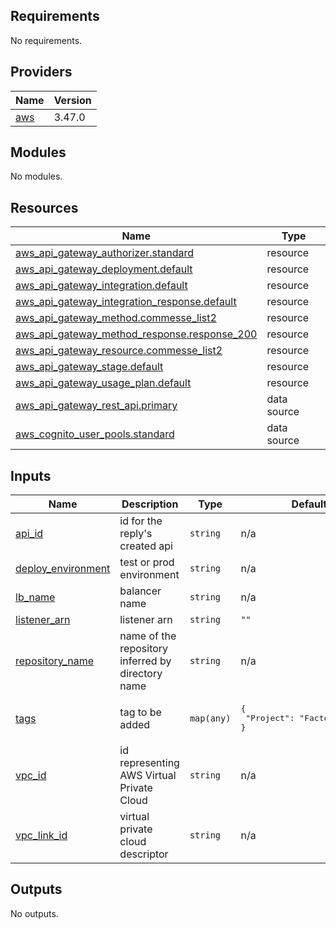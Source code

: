 ## Requirements

No requirements.

## Providers

| Name | Version |
|------|---------|
| <a name="provider_aws"></a> [aws](#provider\_aws) | 3.47.0 |

## Modules

No modules.

## Resources

| Name | Type |
|------|------|
| [aws_api_gateway_authorizer.standard](https://registry.terraform.io/providers/hashicorp/aws/latest/docs/resources/api_gateway_authorizer) | resource |
| [aws_api_gateway_deployment.default](https://registry.terraform.io/providers/hashicorp/aws/latest/docs/resources/api_gateway_deployment) | resource |
| [aws_api_gateway_integration.default](https://registry.terraform.io/providers/hashicorp/aws/latest/docs/resources/api_gateway_integration) | resource |
| [aws_api_gateway_integration_response.default](https://registry.terraform.io/providers/hashicorp/aws/latest/docs/resources/api_gateway_integration_response) | resource |
| [aws_api_gateway_method.commesse_list2](https://registry.terraform.io/providers/hashicorp/aws/latest/docs/resources/api_gateway_method) | resource |
| [aws_api_gateway_method_response.response_200](https://registry.terraform.io/providers/hashicorp/aws/latest/docs/resources/api_gateway_method_response) | resource |
| [aws_api_gateway_resource.commesse_list2](https://registry.terraform.io/providers/hashicorp/aws/latest/docs/resources/api_gateway_resource) | resource |
| [aws_api_gateway_stage.default](https://registry.terraform.io/providers/hashicorp/aws/latest/docs/resources/api_gateway_stage) | resource |
| [aws_api_gateway_usage_plan.default](https://registry.terraform.io/providers/hashicorp/aws/latest/docs/resources/api_gateway_usage_plan) | resource |
| [aws_api_gateway_rest_api.primary](https://registry.terraform.io/providers/hashicorp/aws/latest/docs/data-sources/api_gateway_rest_api) | data source |
| [aws_cognito_user_pools.standard](https://registry.terraform.io/providers/hashicorp/aws/latest/docs/data-sources/cognito_user_pools) | data source |

## Inputs

| Name | Description | Type | Default | Required |
|------|-------------|------|---------|:--------:|
| <a name="input_api_id"></a> [api\_id](#input\_api\_id) | id for the reply's created api | `string` | n/a | yes |
| <a name="input_deploy_environment"></a> [deploy\_environment](#input\_deploy\_environment) | test or prod environment | `string` | n/a | yes |
| <a name="input_lb_name"></a> [lb\_name](#input\_lb\_name) | balancer name | `string` | n/a | yes |
| <a name="input_listener_arn"></a> [listener\_arn](#input\_listener\_arn) | listener arn | `string` | `""` | no |
| <a name="input_repository_name"></a> [repository\_name](#input\_repository\_name) | name of the repository inferred by directory name | `string` | n/a | yes |
| <a name="input_tags"></a> [tags](#input\_tags) | tag to be added | `map(any)` | <pre>{<br>  "Project": "FactoryDataHub"<br>}</pre> | no |
| <a name="input_vpc_id"></a> [vpc\_id](#input\_vpc\_id) | id representing AWS Virtual Private Cloud | `string` | n/a | yes |
| <a name="input_vpc_link_id"></a> [vpc\_link\_id](#input\_vpc\_link\_id) | virtual private cloud descriptor | `string` | n/a | yes |

## Outputs

No outputs.
